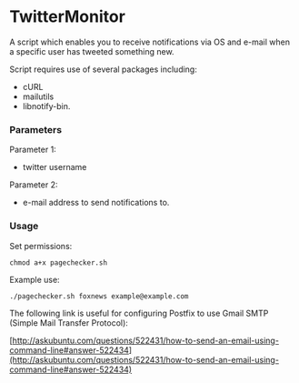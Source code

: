 # TwitterMonitor
A script which enables you to receive notifications via OS and e-mail when a specific user has tweeted something new.

Script requires use of several packages including: 

* cURL 
* mailutils
* libnotify-bin.

### Parameters
Parameter 1: 

- twitter username

Parameter 2:

- e-mail address to send notifications to.

### Usage
Set permissions:

```
chmod a+x pagechecker.sh
```

Example use:

```
./pagechecker.sh foxnews example@example.com
```

The following link is useful for configuring Postfix to use Gmail SMTP (Simple Mail Transfer Protocol):

[http://askubuntu.com/questions/522431/how-to-send-an-email-using-command-line#answer-522434](http://askubuntu.com/questions/522431/how-to-send-an-email-using-command-line#answer-522434)
